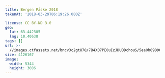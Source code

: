 ```yaml
---
title: Bergen Påske 2018
takenAt: '2018-03-29T06:19:26.000Z'

license: CC BY-ND 3.0
geo:
  lat: 63.442805
  lng: 10.40638
tags: []
url: >-
  //images.ctfassets.net/bncv3c2gt878/7B4X07PE0uIzJDUDDchouS/5ea0b89890954d438b7b5f5a6ec54ece/bergen-pske-2018_40465941014_o
size: 4126167
image:
  width: 5344
  height: 3006
---
```


